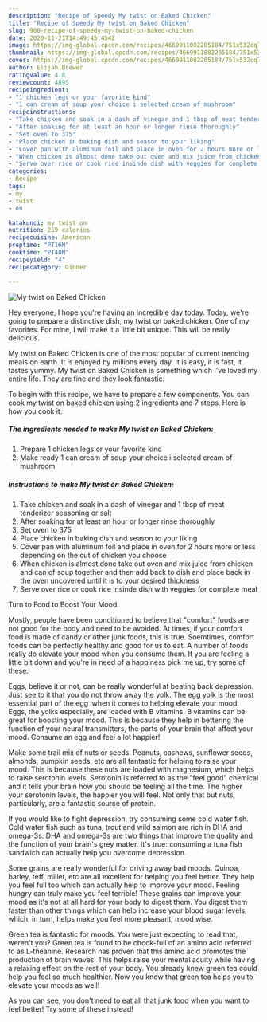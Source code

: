 ```yaml
---
description: "Recipe of Speedy My twist on Baked Chicken"
title: "Recipe of Speedy My twist on Baked Chicken"
slug: 900-recipe-of-speedy-my-twist-on-baked-chicken
date: 2020-11-21T14:49:45.454Z
image: https://img-global.cpcdn.com/recipes/4669911082205184/751x532cq70/my-twist-on-baked-chicken-recipe-main-photo.jpg
thumbnail: https://img-global.cpcdn.com/recipes/4669911082205184/751x532cq70/my-twist-on-baked-chicken-recipe-main-photo.jpg
cover: https://img-global.cpcdn.com/recipes/4669911082205184/751x532cq70/my-twist-on-baked-chicken-recipe-main-photo.jpg
author: Elijah Brewer
ratingvalue: 4.8
reviewcount: 4895
recipeingredient:
- "1 chicken legs or your favorite kind"
- "1 can cream of soup your choice i selected cream of mushroom"
recipeinstructions:
- "Take chicken and soak in a dash of vinegar and 1 tbsp of meat tenderizer seasoning or salt"
- "After soaking for at least an hour or longer rinse thoroughly"
- "Set oven to 375"
- "Place chicken in baking dish and season to your liking"
- "Cover pan with aluminum foil and place in oven for 2 hours more or less depending on the cut of chicken you choose"
- "When chicken is almost done take out oven and mix juice from chicken and can of soup together and then add back to dish and place back in the oven uncovered until it is to your desired thickness"
- "Serve over rice or cook rice insinde dish with veggies for complete meal"
categories:
- Recipe
tags:
- my
- twist
- on

katakunci: my twist on 
nutrition: 259 calories
recipecuisine: American
preptime: "PT16M"
cooktime: "PT48M"
recipeyield: "4"
recipecategory: Dinner

---
```



![My twist on Baked Chicken](https://img-global.cpcdn.com/recipes/4669911082205184/751x532cq70/my-twist-on-baked-chicken-recipe-main-photo.jpg)

Hey everyone, I hope you're having an incredible day today. Today, we're going to prepare a distinctive dish, my twist on baked chicken. One of my favorites. For mine, I will make it a little bit unique. This will be really delicious.

My twist on Baked Chicken is one of the most popular of current trending meals on earth. It is enjoyed by millions every day. It is easy, it is fast, it tastes yummy. My twist on Baked Chicken is something which I've loved my entire life. They are fine and they look fantastic.




To begin with this recipe, we have to prepare a few components. You can cook my twist on baked chicken using 2 ingredients and 7 steps. Here is how you cook it.

<!--inarticleads1-->

##### The ingredients needed to make My twist on Baked Chicken:

1. Prepare 1 chicken legs or your favorite kind
1. Make ready 1 can cream of soup your choice i selected cream of mushroom




<!--inarticleads2-->

##### Instructions to make My twist on Baked Chicken:

1. Take chicken and soak in a dash of vinegar and 1 tbsp of meat tenderizer seasoning or salt
1. After soaking for at least an hour or longer rinse thoroughly
1. Set oven to 375
1. Place chicken in baking dish and season to your liking
1. Cover pan with aluminum foil and place in oven for 2 hours more or less depending on the cut of chicken you choose
1. When chicken is almost done take out oven and mix juice from chicken and can of soup together and then add back to dish and place back in the oven uncovered until it is to your desired thickness
1. Serve over rice or cook rice insinde dish with veggies for complete meal




Turn to Food to Boost Your Mood


Mostly, people have been conditioned to believe that "comfort" foods are not good for the body and need to be avoided. At times, if your comfort food is made of candy or other junk foods, this is true. Soemtimes, comfort foods can be perfectly healthy and good for us to eat. A number of foods really do elevate your mood when you consume them. If you are feeling a little bit down and you're in need of a happiness pick me up, try some of these.

Eggs, believe it or not, can be really wonderful at beating back depression. Just see to it that you do not throw away the yolk. The egg yolk is the most essential part of the egg iwhen it comes to helping elevate your mood. Eggs, the yolks especially, are loaded with B vitamins. B vitamins can be great for boosting your mood. This is because they help in bettering the function of your neural transmitters, the parts of your brain that affect your mood. Consume an egg and feel a lot happier!

Make some trail mix of nuts or seeds. Peanuts, cashews, sunflower seeds, almonds, pumpkin seeds, etc are all fantastic for helping to raise your mood. This is because these nuts are loaded with magnesium, which helps to raise serotonin levels. Serotonin is referred to as the "feel good" chemical and it tells your brain how you should be feeling all the time. The higher your serotonin levels, the happier you will feel. Not only that but nuts, particularly, are a fantastic source of protein.

If you would like to fight depression, try consuming some cold water fish. Cold water fish such as tuna, trout and wild salmon are rich in DHA and omega-3s. DHA and omega-3s are two things that improve the quality and the function of your brain's grey matter. It's true: consuming a tuna fish sandwich can actually help you overcome depression. 

Some grains are really wonderful for driving away bad moods. Quinoa, barley, teff, millet, etc are all excellent for helping you feel better. They help you feel full too which can actually help to improve your mood. Feeling hungry can truly make you feel terrible! These grains can improve your mood as it's not at all hard for your body to digest them. You digest them faster than other things which can help increase your blood sugar levels, which, in turn, helps make you feel more pleasant, mood wise.

Green tea is fantastic for moods. You were just expecting to read that, weren't you? Green tea is found to be chock-full of an amino acid referred to as L-theanine. Research has proven that this amino acid promotes the production of brain waves. This helps raise your mental acuity while having a relaxing effect on the rest of your body. You already knew green tea could help you feel so much healthier. Now you know that green tea helps you to elevate your moods as well!

As you can see, you don't need to eat all that junk food when you want to feel better! Try some of these instead!

